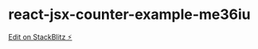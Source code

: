 # react-jsx-counter-example-me36iu

[Edit on StackBlitz ⚡️](https://stackblitz.com/edit/react-jsx-counter-example-me36iu)